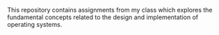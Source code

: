 This repository contains assignments from my class which explores the fundamental concepts related to the design and implementation of operating
systems.
